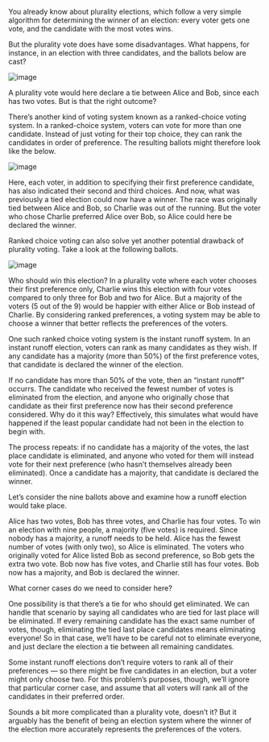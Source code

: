 You already know about plurality elections, which follow a very simple algorithm for determining the winner of an election: every voter gets one vote, and the candidate with the most votes wins.

But the plurality vote does have some disadvantages. What happens, for instance, in an election with three candidates, and the ballots below are cast?

![image](https://user-images.githubusercontent.com/100538125/207892514-914b9dfc-c4e5-4d83-92c0-99b288eb0960.png)

A plurality vote would here declare a tie between Alice and Bob, since each has two votes. But is that the right outcome?

There’s another kind of voting system known as a ranked-choice voting system. In a ranked-choice system, voters can vote for more than one candidate. Instead of just voting for their top choice, they can rank the candidates in order of preference. The resulting ballots might therefore look like the below.

![image](https://user-images.githubusercontent.com/100538125/207892568-84592209-1e88-4e3b-bb80-9ea3b7f8a622.png)


Here, each voter, in addition to specifying their first preference candidate, has also indicated their second and third choices. And now, what was previously a tied election could now have a winner. The race was originally tied between Alice and Bob, so Charlie was out of the running. But the voter who chose Charlie preferred Alice over Bob, so Alice could here be declared the winner.

Ranked choice voting can also solve yet another potential drawback of plurality voting. Take a look at the following ballots.



![image](https://user-images.githubusercontent.com/100538125/207892640-a0e9a61a-a35b-4947-8e9a-789a43f86945.png)

Who should win this election? In a plurality vote where each voter chooses their first preference only, Charlie wins this election with four votes compared to only three for Bob and two for Alice. But a majority of the voters (5 out of the 9) would be happier with either Alice or Bob instead of Charlie. By considering ranked preferences, a voting system may be able to choose a winner that better reflects the preferences of the voters.

One such ranked choice voting system is the instant runoff system. In an instant runoff election, voters can rank as many candidates as they wish. If any candidate has a majority (more than 50%) of the first preference votes, that candidate is declared the winner of the election.

If no candidate has more than 50% of the vote, then an “instant runoff” occurrs. The candidate who received the fewest number of votes is eliminated from the election, and anyone who originally chose that candidate as their first preference now has their second preference considered. Why do it this way? Effectively, this simulates what would have happened if the least popular candidate had not been in the election to begin with.

The process repeats: if no candidate has a majority of the votes, the last place candidate is eliminated, and anyone who voted for them will instead vote for their next preference (who hasn’t themselves already been eliminated). Once a candidate has a majority, that candidate is declared the winner.

Let’s consider the nine ballots above and examine how a runoff election would take place.

Alice has two votes, Bob has three votes, and Charlie has four votes. To win an election with nine people, a majority (five votes) is required. Since nobody has a majority, a runoff needs to be held. Alice has the fewest number of votes (with only two), so Alice is eliminated. The voters who originally voted for Alice listed Bob as second preference, so Bob gets the extra two vote. Bob now has five votes, and Charlie still has four votes. Bob now has a majority, and Bob is declared the winner.

What corner cases do we need to consider here?

One possibility is that there’s a tie for who should get eliminated. We can handle that scenario by saying all candidates who are tied for last place will be eliminated. If every remaining candidate has the exact same number of votes, though, eliminating the tied last place candidates means eliminating everyone! So in that case, we’ll have to be careful not to eliminate everyone, and just declare the election a tie between all remaining candidates.

Some instant runoff elections don’t require voters to rank all of their preferences — so there might be five candidates in an election, but a voter might only choose two. For this problem’s purposes, though, we’ll ignore that particular corner case, and assume that all voters will rank all of the candidates in their preferred order.

Sounds a bit more complicated than a plurality vote, doesn’t it? But it arguably has the benefit of being an election system where the winner of the election more accurately represents the preferences of the voters.
